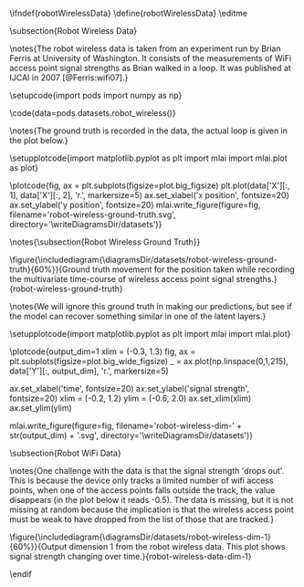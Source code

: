 \ifndef{robotWirelessData}
\define{robotWirelessData}
\editme

\subsection{Robot Wireless Data}

\notes{The robot wireless data is taken from an experiment run by Brian Ferris at University of Washington. It consists of the measurements of WiFi access point signal strengths as Brian walked in a loop. It was published at IJCAI in 2007 [@Ferris:wifi07].}

\setupcode{import pods
import numpy as np}

\code{data=pods.datasets.robot_wireless()}

\notes{The ground truth is recorded in the data, the actual loop is given in the plot below.}

\setupplotcode{import matplotlib.pyplot as plt
import mlai
import mlai.plot as plot}

\plotcode{fig, ax = plt.subplots(figsize=plot.big_figsize)
plt.plot(data['X'][:, 1], data['X'][:, 2], 'r.', markersize=5)
ax.set_xlabel('x position', fontsize=20)
ax.set_ylabel('y position', fontsize=20)
mlai.write_figure(figure=fig, 
                  filename='robot-wireless-ground-truth.svg',
                  directory='\writeDiagramsDir/datasets')}

\notes{\subsection{Robot Wireless Ground Truth}}

\figure{\includediagram{\diagramsDir/datasets/robot-wireless-ground-truth}{60%}}{Ground truth movement for the position taken while recording the multivariate time-course of wireless access point signal strengths.}{robot-wireless-ground-truth}

\notes{We will ignore this ground truth in making our predictions, but see if the model can recover something similar in one of the latent layers.}

\setupplotcode{import matplotlib.pyplot as plt
import mlai
import mlai.plot}

\plotcode{output_dim=1
xlim = (-0.3, 1.3)
fig, ax = plt.subplots(figsize=plot.big_wide_figsize)
_ = ax.plot(np.linspace(0,1,215),
            data['Y'][:, output_dim], 
            'r.', markersize=5)

ax.set_xlabel('time', fontsize=20)
ax.set_ylabel('signal strength', fontsize=20)
xlim = (-0.2, 1.2)
ylim = (-0.6, 2.0)
ax.set_xlim(xlim)
ax.set_ylim(ylim)

mlai.write_figure(figure=fig, 
                filename='robot-wireless-dim-' + str(output_dim) + '.svg', 
                directory='\writeDiagramsDir/datasets')}


\subsection{Robot WiFi Data}

\notes{One challenge with the data is that the signal strength 'drops out'. This is because the device only tracks a limited number of wifi access points, when one of the access points falls outside the track, the value disappears (in the plot below it reads -0.5). The data is missing, but it is not missing at random because the implication is that the wireless access point must be weak to have dropped from the list of those that are tracked.}

\figure{\includediagram{\diagramsDir/datasets/robot-wireless-dim-1}{60%}}{Output dimension 1 from the robot wireless data. This plot shows signal strength changing over time.}{robot-wireless-data-dim-1}

\endif
